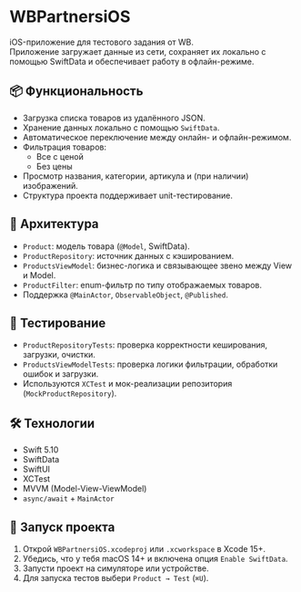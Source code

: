 # WBPartnersiOS

iOS-приложение для тестового задания от WB.  
Приложение загружает данные из сети, сохраняет их локально с помощью SwiftData и обеспечивает работу в офлайн-режиме.

## 📦 Функциональность

- Загрузка списка товаров из удалённого JSON.
- Хранение данных локально с помощью `SwiftData`.
- Автоматическое переключение между онлайн- и офлайн-режимом.
- Фильтрация товаров:
  - Все с ценой
  - Без цены
- Просмотр названия, категории, артикула и (при наличии) изображений.
- Структура проекта поддерживает unit-тестирование.

## 📁 Архитектура

- `Product`: модель товара (`@Model`, SwiftData).
- `ProductRepository`: источник данных с кэшированием.
- `ProductsViewModel`: бизнес-логика и связывающее звено между View и Model.
- `ProductFilter`: enum-фильтр по типу отображаемых товаров.
- Поддержка `@MainActor`, `ObservableObject`, `@Published`.

## 🧪 Тестирование

- `ProductRepositoryTests`: проверка корректности кеширования, загрузки, очистки.
- `ProductsViewModelTests`: проверка логики фильтрации, обработки ошибок и загрузки.
- Используются `XCTest` и мок-реализации репозитория (`MockProductRepository`).

## 🛠️ Технологии

- Swift 5.10
- SwiftData
- SwiftUI
- XCTest
- MVVM (Model-View-ViewModel)
- `async/await` + `MainActor`

## 🚀 Запуск проекта

1. Открой `WBPartnersiOS.xcodeproj` или `.xcworkspace` в Xcode 15+.
2. Убедись, что у тебя macOS 14+ и включена опция `Enable SwiftData`.
3. Запусти проект на симуляторе или устройстве.
4. Для запуска тестов выбери `Product → Test` (`⌘U`).
